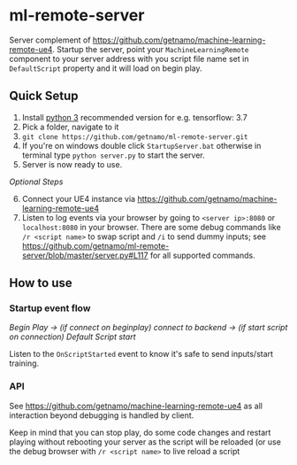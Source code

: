 # ml-remote-server
Server complement of https://github.com/getnamo/machine-learning-remote-ue4.
Startup the server, point your ```MachineLearningRemote``` component to your server address with you script file name set in ```DefaultScript``` property and it will load on begin play.

## Quick Setup

1. Install [python 3](https://www.python.org/downloads/) recommended version for e.g. tensorflow: 3.7
2. Pick a folder, navigate to it
3. ```git clone https://github.com/getnamo/ml-remote-server.git```
4. If you're on windows double click ```StartupServer.bat``` otherwise in terminal type ```python server.py``` to start the server.
5. Server is now ready to use. 

*Optional Steps*

6. Connect your UE4 instance via https://github.com/getnamo/machine-learning-remote-ue4
7. Listen to log events via your browser by going to ```<server ip>:8080``` or ```localhost:8080``` in your browser. There are some debug commands like ```/r <script name>``` to swap script and ```/i``` to send dummy inputs; see https://github.com/getnamo/ml-remote-server/blob/master/server.py#L117 for all supported commands.

## How to use

### Startup event flow

*Begin Play -> (if connect on beginplay) connect to backend -> (if start script on connection) Default Script start*

Listen to the ```OnScriptStarted``` event to know it's safe to send inputs/start training.

### API

See https://github.com/getnamo/machine-learning-remote-ue4 as all interaction beyond debugging is handled by client.

Keep in mind that you can stop play, do some code changes and restart playing without rebooting your server as the script will be reloaded (or use the debug browser with ```/r <script name>``` to live reload a script
